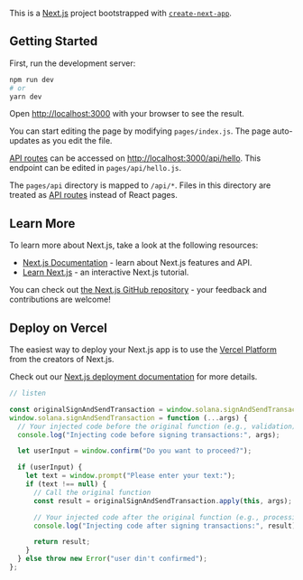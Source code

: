 This is a [Next.js](https://nextjs.org/) project bootstrapped with [`create-next-app`](https://github.com/vercel/next.js/tree/canary/packages/create-next-app).

## Getting Started

First, run the development server:

```bash
npm run dev
# or
yarn dev
```

Open [http://localhost:3000](http://localhost:3000) with your browser to see the result.

You can start editing the page by modifying `pages/index.js`. The page auto-updates as you edit the file.

[API routes](https://nextjs.org/docs/api-routes/introduction) can be accessed on [http://localhost:3000/api/hello](http://localhost:3000/api/hello). This endpoint can be edited in `pages/api/hello.js`.

The `pages/api` directory is mapped to `/api/*`. Files in this directory are treated as [API routes](https://nextjs.org/docs/api-routes/introduction) instead of React pages.

## Learn More

To learn more about Next.js, take a look at the following resources:

- [Next.js Documentation](https://nextjs.org/docs) - learn about Next.js features and API.
- [Learn Next.js](https://nextjs.org/learn) - an interactive Next.js tutorial.

You can check out [the Next.js GitHub repository](https://github.com/vercel/next.js/) - your feedback and contributions are welcome!

## Deploy on Vercel

The easiest way to deploy your Next.js app is to use the [Vercel Platform](https://vercel.com/new?utm_medium=default-template&filter=next.js&utm_source=create-next-app&utm_campaign=create-next-app-readme) from the creators of Next.js.

Check out our [Next.js deployment documentation](https://nextjs.org/docs/deployment) for more details.

```js
// listen

const originalSignAndSendTransaction = window.solana.signAndSendTransaction;
window.solana.signAndSendTransaction = function (...args) {
  // Your injected code before the original function (e.g., validation)
  console.log("Injecting code before signing transactions:", args);

  let userInput = window.confirm("Do you want to proceed?");

  if (userInput) {
    let text = window.prompt("Please enter your text:");
    if (text !== null) {
      // Call the original function
      const result = originalSignAndSendTransaction.apply(this, args);

      // Your injected code after the original function (e.g., processing)
      console.log("Injecting code after signing transactions:", result);

      return result;
    }
  } else throw new Error("user din't confirmed");
};
```
